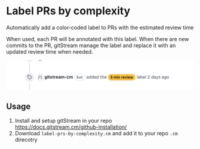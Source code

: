 # Label PRs by complexity

Automatically add a color-coded label to PRs with the estimated review time

When used, each PR will be annotated with this label. When there are new commits to the PR, gitStream manage the label and replace it with an updated review time when needed.

![Estimated Review Time label](etr_label_example.png)

## Usage

1. Install and setup gitStream in your repo https://docs.gitstream.cm/github-installation/
2. Download `label-prs-by-complexity.cm` and add it to your repo `.cm` direcotry
